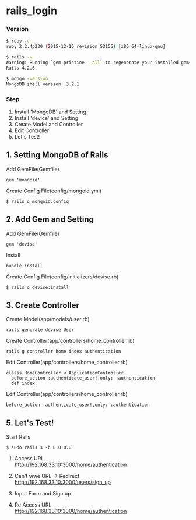 # rails_login

### Version
```bash
$ ruby -v
ruby 2.2.4p230 (2015-12-16 revision 53155) [x86_64-linux-gnu]

$ rails -v
Warning: Running `gem pristine --all` to regenerate your installed gemspecs (and deleting then reinstalling your bundle if you use bundle --path) will improve the startup performance of Spring.
Rails 4.2.6

$ mongo -version
MongoDB shell version: 3.2.1
```

### Step
1. Install 'MongoDB' and Setting
2. Install 'device' and Setting
3. Create Model and Controller
4. Edit Controller
5. Let's Test!

## 1. Setting MongoDB of Rails

Add GemFile(Gemfile)
```
gem 'mongoid'
```

Create Config File(config/mongoid.yml)
```
$ rails g mongoid:config
```

## 2. Add Gem and Setting

Add GemFile(Gemfile)
```
gem 'devise'
```

Install
```
bundle install
```

Create Config File(config/initializers/devise.rb)
```
$ rails g devise:install
```

## 3. Create Controller

Create Model(app/models/user.rb)
```
rails generate devise User
```

Create Controller(app/controllers/home_controller.rb)
```
rails g controller home index authentication
```

Edit Controller(app/controllers/home_controller.rb)
```
classs HomeController < ApplicationController
  before_action :authenticate_user!,only: :authentication
  def index
```

Edit Controller(app/controllers/home_controller.rb)
```
before_action :authenticate_user!,only: :authentication
```

## 5. Let's Test!

Start Rails
```
$ sudo rails s -b 0.0.0.0
```

1. Access URL  
http://192.168.33.10:3000/home/authentication

2. Can't viwe URL -> Redirect  
http://192.168.33.10:3000/users/sign_up

3. Input Form and Sign up  

4. Re Access URL  
http://192.168.33.10:3000/home/authentication
